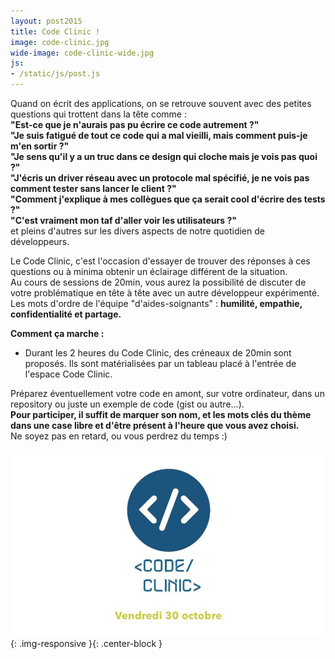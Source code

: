```yaml
---
layout: post2015
title: Code Clinic !
image: code-clinic.jpg
wide-image: code-clinic-wide.jpg
js:
- /static/js/post.js
---
```

Quand on écrit des applications, on se retrouve souvent avec des petites questions qui trottent dans la tête comme :  
**"Est-ce que je n'aurais pas pu écrire ce code autrement ?"**  <!--more-->  
**"Je suis fatigué de tout ce code qui a mal vieilli, mais comment puis-je m'en sortir ?"**  
**"Je sens qu'il y a un truc dans ce design qui cloche mais je vois pas quoi ?"**  
**"J'écris un driver réseau avec un protocole mal spécifié, je ne vois pas comment tester sans lancer le client ?"**  
**"Comment j'explique à mes collègues que ça serait cool d'écrire des tests ?"**  
**"C'est vraiment mon taf d'aller voir les utilisateurs ?"**  
et pleins d'autres sur les divers aspects de notre quotidien de développeurs.

Le Code Clinic, c'est l'occasion d'essayer de trouver des réponses à ces questions ou à minima obtenir un éclairage différent de la situation.  
Au cours de sessions de 20min, vous aurez la possibilité de discuter de votre problématique en tête à tête avec un autre développeur expérimenté.  
Les mots d'ordre de l'équipe "d'aides-soignants" : **humilité, empathie, confidentialité et partage.**

**Comment ça marche :**  
- Durant les 2 heures du Code Clinic, des créneaux de 20min sont proposés. Ils sont matérialisées par un tableau placé à l'entrée de l'espace Code Clinic.
 
Préparez éventuellement votre code en amont, sur votre ordinateur, dans un repository ou juste un exemple de code (gist ou autre...).  
**Pour participer, il suffit de marquer son nom, et les mots clés du thème dans une case libre et d'être présent à l'heure que vous avez choisi.**  
Ne soyez pas en retard, ou vous perdrez du temps :)  

![Alt text](/static/img/blog/code-clinic-wide.jpg){: .img-responsive }{: .center-block }
